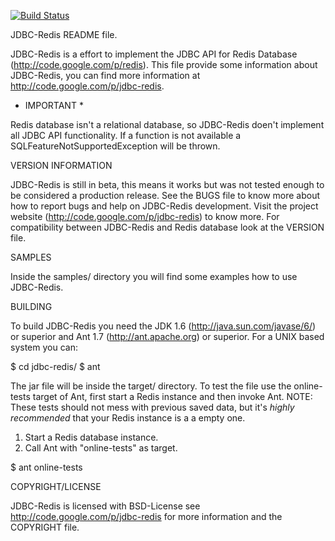 [![Build Status](https://travis-ci.org/mtpettyp/jdbc-redis.svg?branch=master)](https://travis-ci.org/mtpettyp/jdbc-redis)

JDBC-Redis README file.

JDBC-Redis is a effort to implement the JDBC API for Redis Database
(http://code.google.com/p/redis). This file provide some information
about JDBC-Redis, you can find more information at 
http://code.google.com/p/jdbc-redis.

* IMPORTANT * 

Redis database isn't a relational database, so JDBC-Redis doen't implement
all JDBC API functionality. If a function is not available a 
SQLFeatureNotSupportedException will be thrown. 

VERSION INFORMATION

JDBC-Redis is still in beta, this means it works but was not tested enough 
to be considered a production release. See the BUGS file to know more about
how to report bugs and help on JDBC-Redis development. Visit the project website
 (http://code.google.com/p/jdbc-redis) to know more. For compatibility between
 JDBC-Redis and Redis database look at the VERSION file.

SAMPLES

Inside the samples/ directory you will find some examples how to use JDBC-Redis.

BUILDING

To build JDBC-Redis you need the JDK 1.6 (http://java.sun.com/javase/6/) or superior and
Ant 1.7 (http://ant.apache.org) or superior. For a UNIX based system you can:

$ cd jdbc-redis/
$ ant

The jar file will be inside the target/ directory. To test the file use the online-tests
target of Ant, first start a Redis instance and then invoke Ant. NOTE: These tests
should not mess with previous saved data, but it's *highly recommended* that your
Redis instance is a a empty one.

1. Start a Redis database instance.
2. Call Ant with "online-tests" as target.

$ ant online-tests


COPYRIGHT/LICENSE 

JDBC-Redis is licensed with BSD-License see http://code.google.com/p/jdbc-redis for
more information and the COPYRIGHT file.

